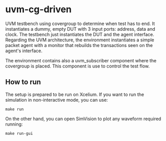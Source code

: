 # uvm-cg-driven
UVM testbench using covergroup to determine when test has to end. It instantiates a dummy, empty DUT with 3 input ports: address, data and clock.
The testbench just instantiates the DUT and the agent interface. Regarding the UVM architecture, the environment instantiates a simple packet agent with a monitor that rebuilds the transactions seen on the agent's interface.

The environment contains also a uvm_subscriber component where the covergroup is placed. This component is use to control the test flow.

## How to run
The setup is prepared to be run on Xcelium. If you want to run the simulation in non-interactive mode, you can use:
```
make run
```

On the other hand, you can open SimVision to plot any waveform required running:
```
make run-gui
```
